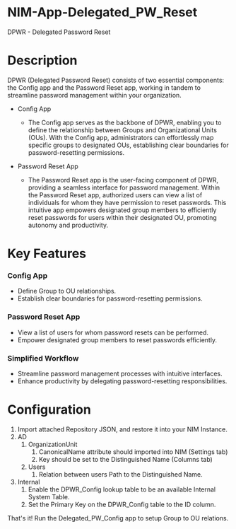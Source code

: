 # NIM-App-Delegated_PW_Reset
DPWR - Delegated Password Reset

# Description

DPWR (Delegated Password Reset) consists of two essential components: the Config app and the Password Reset app, working in tandem to streamline password management within your organization.

- Config App
	- The Config app serves as the backbone of DPWR, enabling you to define the relationship between Groups and Organizational Units (OUs). With the Config app, administrators can effortlessly map specific groups to designated OUs, establishing clear boundaries for password-resetting permissions.

- Password Reset App
	- The Password Reset app is the user-facing component of DPWR, providing a seamless interface for password management. Within the Password Reset app, authorized users can view a list of individuals for whom they have permission to reset passwords. This intuitive app empowers designated group members to efficiently reset passwords for users within their designated OU, promoting autonomy and productivity.

# Key Features
### Config App
- Define Group to OU relationships.
- Establish clear boundaries for password-resetting permissions.

### Password Reset App
- View a list of users for whom password resets can be performed.
- Empower designated group members to reset passwords efficiently.

### Simplified Workflow
- Streamline password management processes with intuitive interfaces.
- Enhance productivity by delegating password-resetting responsibilities.

# Configuration
1. Import attached Repository JSON, and restore it into your NIM Instance.
2. AD
    1. OrganizationUnit
        1. CanonicalName attribute should imported into NIM (Settings tab)
        2. Key should be set to the Distinguished Name (Columns tab)
    2. Users
        1. Relation between users Path to the Distinguished Name.
3. Internal
    1. Enable the DPWR_Config lookup table to be an available Internal System Table.
    2. Set the Primary Key on the DPWR_Config table to the ID column.

That's it!  Run the Delegated_PW_Config app to setup Group to OU relations.